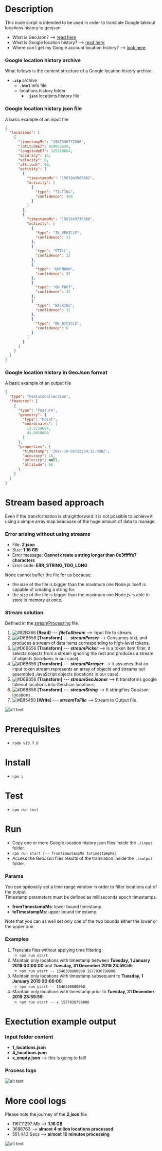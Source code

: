 # Description

This node script is intended to be used in order to translate Google takeout locations history to geojson.

- What is GeoJson? --> [read here](https://geojson.org/)
- What is Google location history? --> [read here](https://support.google.com/accounts/answer/3118687?hl=en)
- Where can I get my Google account location history? --> [look here](https://takeout.google.com/settings/takeout/custom/location_history?pli=1)


### Google location history archive

What follows is the content structure of a Google location history archive:
- __`.zip`__ archive
    - __`.html`__ info file
    - locations history folder
        - __`.json`__ locations history file


### Google location history json file

A basic example of an input file
```json
{
  "locations": [
    {
      "timestampMs": "1507330772000",
      "latitudeE7": 419058658,
      "longitudeE7": 125218684,
      "accuracy": 16,
      "velocity": 0,
      "altitude": 66,
      "activity": [
        {
          "timestampMs": "1507049587082",
          "activity": [
            {
              "type": "TILTING",
              "confidence": 100
            }
          ]
        },
        {
          "timestampMs": "1507049736368",
          "activity": [
            {
              "type": "IN_VEHICLE",
              "confidence": 33
            },
            {
              "type": "STILL",
              "confidence": 33
            },
            {
              "type": "UNKNOWN",
              "confidence": 17
            },
            {
              "type": "ON_FOOT",
              "confidence": 12
            },
            {
              "type": "WALKING",
              "confidence": 12
            },
            {
              "type": "ON_BICYCLE",
              "confidence": 6
            }
          ]
        }
      ]
    }
  ]
}
```


### Google location history in GeoJson format

A basic example of an output file
```json
{
  "type": "FeatureCollection",
  "features": [
    {
      "type": "Feature",
      "geometry": {
        "type": "Point",
        "coordinates": [
          12.5218684,
          41.9058658
        ]
      },
      "properties": {
        "timestamp": "2017-10-06T22:59:32.000Z",
        "accuracy": 16,
        "velocity": null,
        "altitude": 66
      }
    }
  ]
}
```


# Stream based approach
Even if the transformation is straightforward it is not possible to achieve it using a simple array map beacuase of the huge amount of data to manage. 


### Error arising without using streams

- File: **_2.json_**
- Size: __1.16 GB__
- Error message: __Cannot create a string longer than 0x3fffffe7 characters__
- Error code: __ERR_STRING_TOO_LONG__

Node cannot buffer the file for us because: 
- the size of the file is bigger than the maximum one Node.js itself is capable of creating a string for.
- the size of the file is bigger than the maximum one Node.js is able to store in memory at once.


### Stream solution

Defined in the [streamProcessing](https://github.com/MatteoDiPaolo/GoogleTakeoutLocations_to_GeoJson/blob/master/src/lib/streamProcessing.js) file.

1. ![#82B366](https://placehold.it/15/82B366/000000?text=+) __[Read]__ --- **_fileToStream_** --> Input file to stream.
2. ![#D6B656](https://placehold.it/15/D6B656/000000?text=+) __[Transform]__ --- **_streamParser_** --> Consumes text, and produces a stream of data items corresponding to high-level tokens.
3. ![#D6B656](https://placehold.it/15/D6B656/000000?text=+) __[Transform]__ --- **_streamPicker_** --> Is a token item filter, it selects objects from a stream ignoring the rest and produces a stream of objects (_locations_ in our case).
4. ![#D6B656](https://placehold.it/15/D6B656/000000?text=+) __[Transform]__ --- **_streamPArrayer_** --> It assumes that an input token stream represents an array of objects and streams out assembled JavaScript objects (locations in our case).
5. ![#D6B656](https://placehold.it/15/D6B656/000000?text=+) __[Transform]__ --- **_streamGeoJsoner_** --> It transforms google takeout locations into GeoJson locations.
6. ![#D6B656](https://placehold.it/15/D6B656/000000?text=+) __[Transform]__ --- **_streamString_** --> It stringifies GeoJson locations.
7. ![#B85450](https://placehold.it/15/B85450/000000?text=+) __[Write]__ --- **_streamToFile_** --> Stream to Output file.

![alt text](https://github.com/MatteoDiPaolo/GoogleTakeoutLocations_to_GeoJson/raw/master/README_1.png)


# Prerequisites

- `node v13.7.0`


# Install

- `npm i`


# Test

- `npm run test`


# Run

- Copy one or more Google location history json files inside the `./input` folder.
- `npm run start [-- fromTimestampMs toTimestampMs]`
- Access the GeoJson files results of the translation inside the `./output` folder.


### Params

You can optionally set a time range window in order to filter locations out of the output.<br>
Timestamp parameters must be defined as milliseconds epoch timestamps.
- __fromTimestampMs__: lower bound timestamp. 
- __toTimestampMs__: upper bound timestamp. 

Note that you can as well set only one of the two bounds either the lower or the upper one.


### Examples
1. Translate files without applying time filtering:
    - `npm run start`
2. Maintain only locations with timestamp between __Tuesday, 1 January 2019 00:00:00__ and __Tuesday, 31 December 2019 23:59:59__:
    - `npm run start -- 1546300800000 1577836799000`
3. Maintain only locations with timestamp subsequent to __Tuesday, 1 January 2019 00:00:00__: 
    - `npm run start -- 1546300800000`
4. Maintain only locations with timestamp prior to __Tuesday, 31 December 2019 23:59:59__: 
    - `npm run start -- x 1577836799000`


# Exectution example output


### Input folder content
- __1_locations.json__
- __4_locations.json__
- __x_empty.json__ --> this is going to fail!


### Process logs

![alt text](https://github.com/MatteoDiPaolo/GoogleTakeoutLocations_to_GeoJson/raw/master/README_2.png)


# More cool logs

Please note the journey of the **_2.json_** file
- 1167.11297 Mb --> __1.16 GB__
- 3688763 --> __almost 4 milion locations processed__
- 551.443 Secs --> __almost 10 minutes processing__

![alt text](https://github.com/MatteoDiPaolo/GoogleTakeoutLocations_to_GeoJson/raw/master/README_3.png)